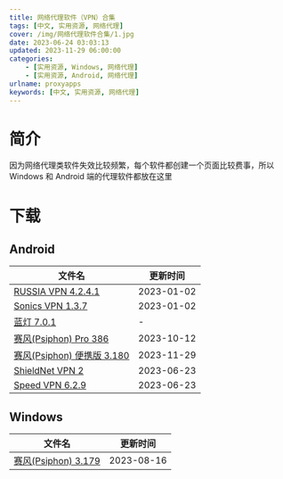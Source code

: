 ```yaml
---
title: 网络代理软件（VPN）合集
tags: [中文, 实用资源, 网络代理]
cover: /img/网络代理软件合集/1.jpg
date: 2023-06-24 03:03:13
updated: 2023-11-29 06:00:00
categories:
    - [实用资源, Windows, 网络代理]
    - [实用资源, Android, 网络代理]
urlname: proxyapps
keywords: [中文, 实用资源, 网络代理]
---
```


# 简介

因为网络代理类软件失效比较频繁，每个软件都创建一个页面比较费事，所以 Windows 和 Android 端的代理软件都放在这里

# 下载

## Android

| 文件名                                                                          | 更新时间   |
| ------------------------------------------------------------------------------- | ---------- |
| [RUSSIA VPN 4.2.4.1](/download/index.html?f=RUSSIAVPN_4.2.4.1.apk)              | 2023-01-02 |
| [Sonics VPN 1.3.7](/download/index.html?f=Sonics-VPN_1.3.7.apk)                 | 2023-01-02 |
| [蓝灯 7.0.1](/download/index.html?f=蓝灯_7.0.1.apk)                             | -          |
| [赛风(Psiphon) Pro 386](/download/index.html?f=Psiphon-Pro-386.apk)             | 2023-10-12 |
| [赛风(Psiphon) 便携版 3.180](/download/index.html?f=Psiphon-3.180-Portable.zip) | 2023-11-29 |
| [ShieldNet VPN 2](/download/index.html?f=ShieldNet-VPN-v2.apk)                  | 2023-06-23 |
| [Speed VPN 6.2.9](/download/index.html?f=Speed-VPN-v6.2.9.apk)                  | 2023-06-23 |

## Windows

| 文件名                                                                   | 更新时间   |
| ------------------------------------------------------------------------ | ---------- |
| [赛风(Psiphon) 3.179](/download/index.html?f=Psiphon-3.179-Portable.zip) | 2023-08-16 |
